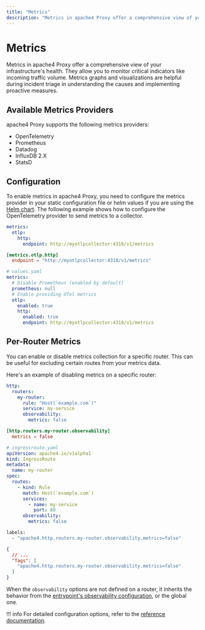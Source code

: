 ```yaml
---
title: "Metrics"
description: "Metrics in apache4 Proxy offer a comprehensive view of your infrastructure's health. They allow you to monitor critical indicators like incoming traffic volume. Metrics graphs and visualizations are helpful during incident triage in understanding the causes and implementing proactive measures."
---
```


# Metrics

Metrics in apache4 Proxy offer a comprehensive view of your infrastructure's health. They allow you to monitor critical indicators like incoming traffic volume. Metrics graphs and visualizations are helpful during incident triage in understanding the causes and implementing proactive measures.

## Available Metrics Providers

apache4 Proxy supports the following metrics providers:

- OpenTelemetry
- Prometheus
- Datadog
- InfluxDB 2.X
- StatsD

## Configuration

To enable metrics in apache4 Proxy, you need to configure the metrics provider in your static configuration file or helm values if you are using the [Helm chart](https://github.com/apache4/apache4-helm-chart). The following example shows how to configure the OpenTelemetry provider to send metrics to a collector.

```yaml tab="Structured (YAML)"
metrics:
  otlp:
    http:
      endpoint: http://myotlpcollector:4318/v1/metrics
```

```toml tab="Structured (TOML)"
[metrics.otlp.http]
  endpoint = "http://myotlpcollector:4318/v1/metrics"
```

```yaml tab="Helm Chart Values"
# values.yaml
metrics:
  # Disable Prometheus (enabled by default)
  prometheus: null
  # Enable providing OTel metrics
  otlp:
    enabled: true
    http:
      enabled: true
      endpoint: http://myotlpcollector:4318/v1/metrics
```

## Per-Router Metrics

You can enable or disable metrics collection for a specific router. This can be useful for excluding certain routes from your metrics data.

Here's an example of disabling metrics on a specific router:

```yaml tab="Structured (YAML)"
http:
  routers:
    my-router:
      rule: "Host(`example.com`)"
      service: my-service
      observability:
        metrics: false
```

```toml tab="Structured (TOML)"
[http.routers.my-router.observability]
  metrics = false
```

```yaml tab="Kubernetes"
# ingressroute.yaml
apiVersion: apache4.io/v1alpha1
kind: IngressRoute
metadata:
  name: my-router
spec:
  routes:
    - kind: Rule
      match: Host(`example.com`)
      services:
        - name: my-service
          port: 80
      observability:
        metrics: false
```

```bash tab="Labels"
labels:
  - "apache4.http.routers.my-router.observability.metrics=false"
```

```json tab="Tags"
{
  // ...
  "Tags": [
    "apache4.http.routers.my-router.observability.metrics=false"
  ]
}
```

When the `observability` options are not defined on a router, it inherits the behavior from the [entrypoint's observability configuration](./overview.md), or the global one.

!!! info
    For detailed configuration options, refer to the [reference documentation](../reference/install-configuration/observability/metrics.md).
